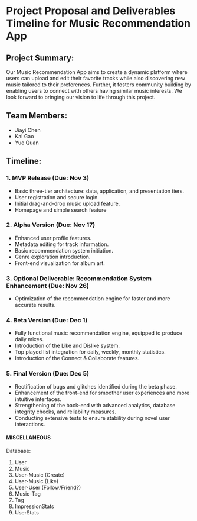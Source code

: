 # Project Proposal and Deliverables Timeline for Music Recommendation App

## Project Summary:

Our Music Recommendation App aims to create a dynamic platform where users can upload and edit their favorite tracks while also discovering new music tailored to their preferences. Further, it fosters community building by enabling users to connect with others having similar music interests. We look forward to bringing our vision to life through this project.

## Team Members:
- Jiayi Chen
- Kai Gao
- Yue Quan

## Timeline:

### 1. MVP Release (Due: Nov 3)
- Basic three-tier architecture: data, application, and presentation tiers.
- User registration and secure login.
- Initial drag-and-drop music upload feature.
- Homepage and simple search feature

### 2. Alpha Version (Due: Nov 17)
- Enhanced user profile features.
- Metadata editing for track information.
- Basic recommendation system initiation.
- Genre exploration introduction.
- Front-end visualization for album art.

### 3. Optional Deliverable: Recommendation System Enhancement (Due: Nov 26)
- Optimization of the recommendation engine for faster and more accurate results.

### 4. Beta Version (Due: Dec 1)
- Fully functional music recommendation engine, equipped to produce daily mixes.
- Introduction of the Like and Dislike system.
- Top played list integration for daily, weekly, monthly statistics.
- Introduction of the Connect & Collaborate features.


### 5. Final Version (Due: Dec 5)
- Rectification of bugs and glitches identified during the beta phase.
- Enhancement of the front-end for smoother user experiences and more intuitive interfaces.
- Strengthening of the back-end with advanced analytics, database integrity checks, and reliability measures.
- Conducting extensive tests to ensure stability during novel user interactions.


#### MISCELLANEOUS

Database:
1. User
2. Music
3. User-Music (Create)
4. User-Music (Like)
5. User-User (Follow/Friend?)
6. Music-Tag
7. Tag
8. ImpressionStats
9. UserStats
